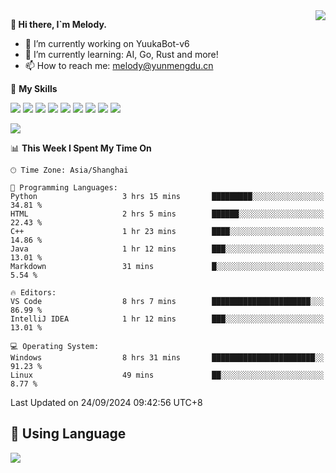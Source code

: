 <a href="#">
  <img align="right" src="https://github-readme-stats.vercel.app/api?username=melodyyuuka&count_private=true&show_icons=true" />
</a>

**👋 Hi there, I`m Melody.**

- 🔭 I’m currently working on YuukaBot-v6
- 🌱 I’m currently learning: AI, Go, Rust and more!
- 📫 How to reach me: melody@yunmengdu.cn

🌟 **My Skills** 

![](https://img.shields.io/badge/-Python-3e74a2?style=flat-square&logo=Python&logoColor=fff)
![](https://img.shields.io/badge/-Java-007396?style=flat-square&logo=OpenJDK&logoColor=fff)
![](https://img.shields.io/badge/-Node.js-339933?style=flat-square&logo=Node.js&logoColor=fff)
![](https://img.shields.io/badge/-Git-f05032?style=flat-square&logo=git&logoColor=fff)
![](https://img.shields.io/badge/-PostgreSQL-4169e1?style=flat-square&logo=PostgreSQL&logoColor=fff)
![](https://img.shields.io/badge/-Rust-000000?style=flat-square&logo=rust&logoColor=fff)
![](https://img.shields.io/badge/-VSCode-007acc?style=flat-square&logo=Visual-Studio-Code&logoColor=fff)
![](https://img.shields.io/badge/-FastAPI-009688?style=flat-square&logo=FastAPI&logoColor=fff)
![](https://img.shields.io/badge/-Linux-000000?style=flat-square&logo=Linux&logoColor=fff)


![](https://wakatime.com/badge/user/fa6dc0e2-47c5-4d2d-ae45-69fec6f2122c.svg)

<!--START_SECTION:waka-->
📊 **This Week I Spent My Time On** 

```text
🕑︎ Time Zone: Asia/Shanghai

💬 Programming Languages: 
Python                   3 hrs 15 mins       █████████░░░░░░░░░░░░░░░░   34.81 % 
HTML                     2 hrs 5 mins        ██████░░░░░░░░░░░░░░░░░░░   22.43 % 
C++                      1 hr 23 mins        ████░░░░░░░░░░░░░░░░░░░░░   14.86 % 
Java                     1 hr 12 mins        ███░░░░░░░░░░░░░░░░░░░░░░   13.01 % 
Markdown                 31 mins             █░░░░░░░░░░░░░░░░░░░░░░░░    5.54 % 

🔥 Editors: 
VS Code                  8 hrs 7 mins        ██████████████████████░░░   86.99 % 
IntelliJ IDEA            1 hr 12 mins        ███░░░░░░░░░░░░░░░░░░░░░░   13.01 % 

💻 Operating System: 
Windows                  8 hrs 31 mins       ███████████████████████░░   91.23 % 
Linux                    49 mins             ██░░░░░░░░░░░░░░░░░░░░░░░    8.77 % 
```


 Last Updated on 24/09/2024 09:42:56 UTC+8
<!--END_SECTION:waka-->

## 🥰 **Using Language**

![](https://github-readme-stats.vercel.app/api/wakatime?username=MelodyYuyuko&layout=compact&hide_border=true)

